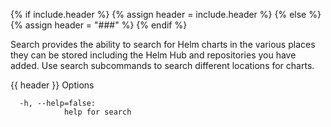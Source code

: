 {% if include.header %}
{% assign header = include.header %}
{% else %}
{% assign header = "###" %}
{% endif %}

Search provides the ability to search for Helm charts in the various places
they can be stored including the Helm Hub and repositories you have added. Use
search subcommands to search different locations for charts.


{{ header }} Options

```shell
  -h, --help=false:
            help for search
```

